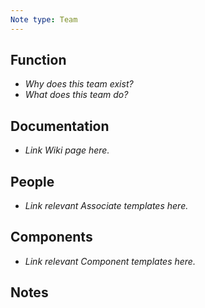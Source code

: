 ```yaml
---
Note type: Team
---
```


## Function

- *Why does this team exist?*
- *What does this team do?*

## Documentation

- *Link Wiki page here.*

## People

- *Link relevant Associate templates here.*

## Components

- *Link relevant Component templates here.*

## Notes

